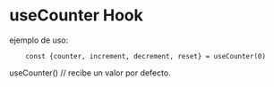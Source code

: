 # useCounter Hook


ejemplo de uso:
```
    const {counter, increment, decrement, reset} = useCounter(0)
```

useCounter() // recibe un valor por defecto.